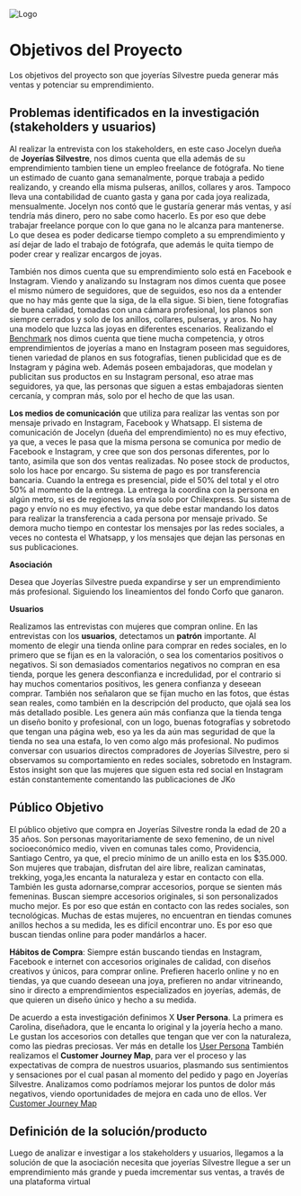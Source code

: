 ![Logo]()
# Objetivos del Proyecto
Los objetivos del proyecto son que joyerías Silvestre pueda generar más ventas y potenciar su emprendimiento.


## Problemas identificados en la investigación (stakeholders y usuarios)

Al realizar la entrevista con los stakeholders, en este caso Jocelyn dueña de **Joyerías Silvestre**, nos dimos cuenta que ella además de su emprendimiento tambien tiene un empleo freelance de fotógrafa. No tiene un estimado de cuanto gana semanalmente, porque trabaja a pedido realizando, y creando ella misma pulseras, anillos, collares y aros. Tampoco lleva una contabilidad de cuanto gasta y gana por cada joya realizada, mensualmente.
Jocelyn nos contó que le gustaría generar más ventas, y así tendría más dinero, pero no sabe como hacerlo. Es por eso que debe trabajar freelance porque con lo que gana no le alcanza para mantenerse. Lo que desea es poder dedicarse tiempo completo a su emprendimiento y así dejar de lado el trabajo de fotógrafa, que además le quita tiempo de poder crear y realizar encargos de joyas.

También nos dimos cuenta que su emprendimiento solo está en Facebook e Instagram. Viendo y analizando su Instagram nos dimos cuenta que posee el mismo número de seguidores, que de seguidos, eso nos da a entender que no hay más gente que la siga, de la ella sigue. Si bien, tiene fotografías de buena calidad, tomadas con una cámara profesional, los planos son siempre cerrados y solo de los anillos, collares, pulseras, y aros. No hay una modelo que luzca las joyas en diferentes escenarios. Realizando el [Benchmark](https://drive.google.com/open?id=1U3iOYkTz6Bng5XSFLW0hUnF8k5YaA4vD66g9Mqu6YAk) nos dimos cuenta que tiene mucha competencia, y otros emprendimientos de joyerías a mano en Instagram  poseen mas seguidores, tienen variedad de planos en sus fotografías, tienen publicidad que es de Instagram y página web. Además poseen embajadoras, que modelan y publicitan sus productos en su Instagram personal, eso atrae mas seguidores, ya que, las personas que siguen a estas embajadoras sienten cercanía, y compran más, solo por el hecho de que las usan. 

**Los medios de comunicación** que utiliza para realizar las ventas son por mensaje privado en Instagram, Facebook y Whatsapp. El sistema de comunicación de Jocelyn (dueña del emprendimiento) no es muy efectivo, ya que, a veces le pasa que la misma persona se comunica por medio de Facebook e Instagram, y cree que son dos personas diferentes, por lo tanto, asimila que son dos ventas realizadas. 
No posee stock de productos, solo los hace por encargo. Su sistema de pago es por transferencia bancaria. Cuando la entrega es presencial, pide el 50% del total y el otro 50% al momento de la entrega. La entrega la coordina con la persona en algún metro, si es de regiones las envía solo por Chilexpress. 
Su sistema de pago y envío no es muy efectivo, ya que debe estar mandando los datos para realizar la transferencia a cada persona por mensaje privado. Se demora mucho tiempo en contestar los mensajes por las redes sociales, a veces no contesta el Whatsapp, y los mensajes que dejan las personas en sus publicaciones. 


**Asociación** 

Desea que Joyerías Silvestre pueda expandirse y ser un emprendimiento más profesional. Siguiendo los lineamientos del fondo Corfo que ganaron. 

**Usuarios**

Realizamos las entrevistas con mujeres que compran online.
En las entrevistas con los **usuarios**, detectamos un **patrón** importante. 
Al momento de elegir una tienda online para comprar en redes sociales, en lo primero que se fijan es en la valoración, o sea los comentarios positivos o negativos. Si son demasiados comentarios negativos no compran en esa tienda, porque les genera desconfianza e incredulidad, por el contrario si hay muchos comentarios positivos, les genera confianza y deseean comprar. También nos señalaron que se fijan mucho en las fotos, que éstas sean reales, como también en la descripción del producto, que ojalá sea los más detallado posible. 
Les genera aún más confianza que la tienda tenga un diseño bonito y profesional, con un logo, buenas fotografías y sobretodo que tengan una página web, eso ya les da aún mas seguridad de que la tienda no sea una estafa, lo ven como algo más profesional.
No pudimos conversar con usuarios directos compradores de Joyerías Silvestre, pero si observamos su comportamiento en redes sociales, sobretodo en Instagram.
Estos insight son que las mujeres que siguen esta red social en Instagram están constantemente comentando las publicaciones de JKo


## Público Objetivo
El público objetivo que compra en Joyerías Silvestre ronda la edad de 20 a 35 años. Son personas mayoritariamente de sexo femenino, de un nivel socioeconómico medio, viven en comunas tales como, Providencia, Santiago Centro, ya que, el precio mínimo de un anillo esta en los $35.000.
Son mujeres que trabajan, disfrutan del aire libre, realizan caminatas, trekking, yoga,les encanta la naturaleza y estar en contacto con ella. También les gusta adornarse,comprar accesorios, porque se sienten más femeninas. Buscan siempre accesorios originales, si son personalizados mucho mejor. Es por eso que están en contacto con las redes sociales, son tecnológicas.
Muchas de estas mujeres, no encuentran en tiendas comunes anillos hechos a su medida, les es difícil encontrar uno. Es por eso que buscan tiendas online para poder mandárlos a hacer. 


**Hábitos de Compra**: Siempre están buscando tiendas en Instagram, Facebook e internet con accesorios originales de calidad, con diseños creativos y únicos, para comprar online. 
Prefieren hacerlo online y no en tiendas, ya que cuando deseean una joya, prefieren no andar vitrineando, sino ir directo a emprendimientos especializados en joyerías, además, de que quieren un diseño único y hecho a su medida.

De acuerdo a esta investigación definimos X **User Persona**.
La primera es Carolina, diseñadora, que le encanta lo original y la joyería hecho a mano. Le gustan los accesorios con detalles que tengan que ver con la naturaleza, como las piedras preciosas. Ver más en detalle los [User Persona](https://drive.google.com/open?id=1DO6btkGikOz4UaOgBVNr-L3ig-Zv0vpU)
También realizamos el **Customer Journey Map**, para ver el proceso y las expectativas de compra de nuestros usuarios, plasmando sus sentimientos y sensaciones por el cual  pasan al momento del pedido y pago en Joyerías Silvestre. Analizamos como podríamos mejorar los puntos de dolor más negativos, viendo oportunidades de mejora en cada uno de ellos. Ver [Customer Journey Map](https://drive.google.com/open?id=16syhZx9JODmqrlXlvtoWNlvue9WA88i5)

## Definición de la solución/producto

Luego de analizar e investigar a los stakeholders y usuarios, llegamos a la solución de que la asociación necesita que joyerías Silvestre llegue a  ser un emprendimiento más grande y pueda imcrementar sus ventas, a través de una plataforma virtual 






